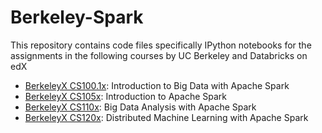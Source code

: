 # Berkeley-Spark
This repository contains code files specifically IPython notebooks for the assignments in the following courses by UC Berkeley and Databricks on edX  

* [BerkeleyX CS100.1x](https://courses.edx.org/courses/BerkeleyX/CS100.1x/1T2015/course/): Introduction to Big Data with Apache Spark
* [BerkeleyX CS105x](https://www.edx.org/course/introduction-apache-spark-uc-berkeleyx-cs105x): Introduction to Apache Spark
* [BerkeleyX CS110x](https://www.edx.org/course/big-data-analysis-apache-spark-uc-berkeleyx-cs110x): Big Data Analysis with Apache Spark
* [BerkeleyX CS120x](https://www.edx.org/course/distributed-machine-learning-apache-uc-berkeleyx-cs120x): Distributed Machine Learning with Apache Spark
